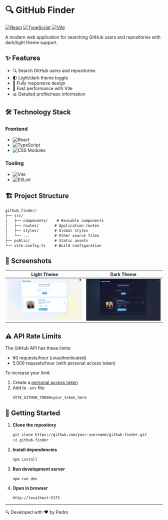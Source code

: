 # 🔍 GitHub Finder

[![React](https://img.shields.io/badge/React-18.2+-61DAFB?logo=react&logoColor=white)](https://reactjs.org/)
[![TypeScript](https://img.shields.io/badge/TypeScript-5.0+-3178C6?logo=typescript&logoColor=white)](https://www.typescriptlang.org/)
[![Vite](https://img.shields.io/badge/Vite-4.0+-646CFF?logo=vite&logoColor=white)](https://vitejs.dev/)

A modern web application for searching GitHub users and repositories with dark/light theme support.

## ✨ Features

- 🔍 Search GitHub users and repositories
- 🌓 Light/dark theme toggle
- 📱 Fully responsive design
- 🚀 Fast performance with Vite
- 📊 Detailed profile/repo information

## 🛠 Technology Stack

### Frontend
- ![React](https://img.shields.io/badge/-React-61DAFB?logo=react&logoColor=black)
- ![TypeScript](https://img.shields.io/badge/-TypeScript-3178C6?logo=typescript&logoColor=white)
- ![CSS Modules](https://img.shields.io/badge/-CSS%20Modules-000000?logo=css3&logoColor=white)

### Tooling
- ![Vite](https://img.shields.io/badge/-Vite-646CFF?logo=vite&logoColor=white)
- ![ESLint](https://img.shields.io/badge/-ESLint-4B32C3?logo=eslint&logoColor=white)

## 🏗 Project Structure

```
github_finder/
├── src/
│   ├── components/    # Reusable components
│   ├── routes/       # Application routes
│   ├── styles/       # Global styles
│   └── ...           # Other source files
├── public/           # Static assets
└── vite.config.ts    # Build configuration
```

## 📸 Screenshots

| Light Theme | Dark Theme |
|------------|------------|
| ![Light Theme](./screenshots/light.png) | ![Dark Theme](./screenshots/dark.png) |

## ⚠️ API Rate Limits

The GitHub API has these limits:
- 60 requests/hour (unauthenticated)
- 5,000 requests/hour (with personal access token)

To increase your limit:
1. Create a [personal access token](https://github.com/settings/tokens)
2. Add to `.env` file:
   ```
   VITE_GITHUB_TOKEN=your_token_here
   ```

## 🚀 Getting Started

1. **Clone the repository**
   ```bash
   git clone https://github.com/your-username/github-finder.git
   cd github-finder
   ```

2. **Install dependencies**
   ```bash
   npm install
   ```

3. **Run development server**
   ```bash
   npm run dev
   ```

4. **Open in browser**
   ```
   http://localhost:5173
   ```

---

🔍 Developed with ❤️ by Pedro 
